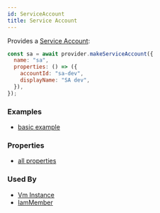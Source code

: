 ```yaml
---
id: ServiceAccount
title: Service Account
---
```


Provides a [Service Account](https://cloud.google.com/compute/docs/access/service-accounts):

```js
const sa = await provider.makeServiceAccount({
  name: "sa",
  properties: () => ({
    accountId: "sa-dev",
    displayName: "SA dev",
  }),
});
```

### Examples

- [basic example](https://github.com/grucloud/grucloud/blob/master/examples/google/vm/iac.js)

### Properties

- [all properties](https://cloud.google.com/iam/docs/reference/rest/v1/projects.serviceAccounts/create)

### Used By

- [Vm Instance](../Compute/VmInstance)
- [IamMember](./IamMember)
